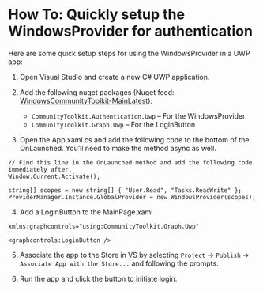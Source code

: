 # How To: Quickly setup the WindowsProvider for authentication
Here are some quick setup steps for using the WindowsProvider in a UWP app:
 
1. Open Visual Studio and create a new C# UWP application.
 
2. Add the following nuget packages (Nuget feed: [WindowsCommunityToolkit-MainLatest](https://pkgs.dev.azure.com/dotnet/WindowsCommunityToolkit/_packaging/WindowsCommunityToolkit-MainLatest/nuget/v3/index.json)):
    * `CommunityToolkit.Authentication.Uwp` – For the WindowsProvider
    * `CommunityToolkit.Graph.Uwp` – For the LoginButton
 
3. Open the App.xaml.cs and add the following code to the bottom of the OnLaunched. You’ll need to make the method async as well.

```
// Find this line in the OnLaunched method and add the following code immediately after.
Window.Current.Activate();
 
string[] scopes = new string[] { "User.Read", "Tasks.ReadWrite" };
ProviderManager.Instance.GlobalProvider = new WindowsProvider(scopes);
```
 
4. Add a LoginButton to the MainPage.xaml

```
xmlns:graphcontrols="using:CommunityToolkit.Graph.Uwp"
 
<graphcontrols:LoginButton />
```
 
5. Associate the app to the Store in VS by selecting `Project` -> `Publish` -> `Associate App with the Store...` and following the prompts.
 
6. Run the app and click the button to initiate login.
